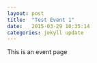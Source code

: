 ```yaml
---
layout: post
title:  "Test Event 1"
date:   2015-03-29 10:35:14
categories: jekyll update
---
```


This is an event page